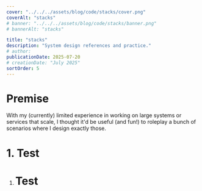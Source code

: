 ```yaml
---
cover: "../../../assets/blog/code/stacks/cover.png"
coverAlt: "stacks"
# banner: "../../../assets/blog/code/stacks/banner.png"
# bannerAlt: "stacks"

title: "stacks"
description: "System design references and practice."
# author:
publicationDate: 2025-07-20
# creationDate: "July 2025"
sortOrder: 5
---
```


# Premise

With my (currently) limited experience in working on large systems or services that scale, I thought it'd be useful (and fun!) to roleplay a bunch of scenarios where I design exactly those.

# 1. Test

1. # Test